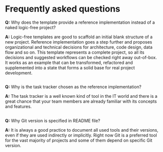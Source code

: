 # Frequently asked questions

**Q:** Why does the template provide a reference implementation instead of a naked logic-free project?

**A:**
Logic-free templates are good to scaffold an initial blank structure of a new project.
Reference implementation goes a step further and proposes organizational and technical decisions for architecture, code design, data flow and so on.
This template represents a complete project, so all its decisions and suggested workflows can be checked right away out-of-box.
It works as an example that can be transformed, refactored and supplemented into a state that forms a solid base for real project development.

##
**Q:**
Why is the task tracker chosen as the reference implementation?

**A:**
The task tracker is a well known kind of tool in the IT world and there is a great chance that your team members are already familiar with its concepts and features.

##
**Q:** Why Git version is specified in README file?

**A:**
It is always a good practice to document all used tools and their versions, even if they are used indirectly or implicitly.
Right now Git is a preferred tool for the vast majority of projects and some of them depend on specific Git version.
